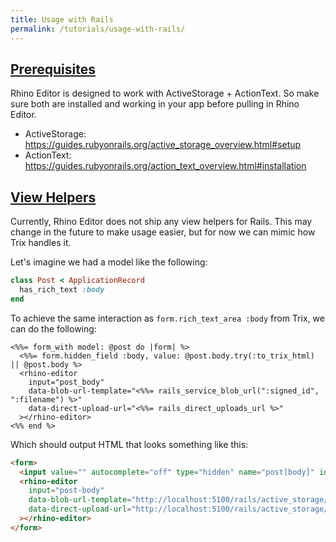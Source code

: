 ```yaml
---
title: Usage with Rails
permalink: /tutorials/usage-with-rails/
---
```


## [Prerequisites](#prerequisites)

Rhino Editor is designed to work with ActiveStorage + ActionText. So make sure both
are installed and working in your app before pulling in Rhino Editor.

- ActiveStorage: <https://guides.rubyonrails.org/active_storage_overview.html#setup>
- ActionText: <https://guides.rubyonrails.org/action_text_overview.html#installation>

## [View Helpers](#view-helpers)

Currently, Rhino Editor does not ship any view helpers for Rails. This may change in
the future to make usage easier, but for now we can mimic how Trix handles it.

Let's imagine we had a model like the following:

```rb
class Post < ApplicationRecord
  has_rich_text :body
end
```

To achieve the same interaction as `form.rich_text_area :body` from Trix,
we can do the following:

```erb
<%%= form_with model: @post do |form| %>
  <%%= form.hidden_field :body, value: @post.body.try(:to_trix_html) || @post.body %>
  <rhino-editor
    input="post_body"
    data-blob-url-template="<%%= rails_service_blob_url(":signed_id", ":filename") %>"
    data-direct-upload-url="<%%= rails_direct_uploads_url %>"
  ></rhino-editor>
<%% end %>
```

Which should output HTML that looks something like this:

```html
<form>
  <input value="" autocomplete="off" type="hidden" name="post[body]" id="post_body">
  <rhino-editor
    input="post-body"
    data-blob-url-template="http://localhost:5100/rails/active_storage/blobs/redirect/:signed_id/:filename"
    data-direct-upload-url="http://localhost:5100/rails/active_storage/direct_uploads"
  ></rhino-editor>
</form>
```
